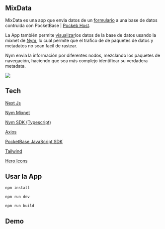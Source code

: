 ## MixData

MixData es una app que envia datos de un [formulario](https://nym-api.vercel.app/formulario) a una base de datos contruida con PocketBase | [Pockeb Host](https://pockethost.io/).

La App también permite [visualizar](https://nym-api.vercel.app/visualizer)los datos de la base de datos usando la mixnet de [Nym](https://nymtech.net/), lo cual permite que el trafico de de paquetes de datos y metadatos no sean facíl de rastear. 

Nym envia la información por diferentes nodos, mezclando los paquetes de navegación, haciendo que sea más complejo identificar su verdadera metadata.

![](https://nymtech.net/uploads/nym_vs_animation_cf67b56056.gif)



## Tech 

[Next Js](https://nextjs.org/)

[Nym Mixnet](https://nymtech.net/)

[Nym SDK (Typescript)](https://www.npmjs.com/package/@nymproject/sdk)

[Axios](https://www.npmjs.com/package/axios)

[PocketBase JavaScript SDK
](https://www.npmjs.com/package/pocketbase)


[Tailwind](https://tailwindcss.com/)

[Hero Icons](https://heroicons.com/)






## Usar la App


```bash
npm install 

npm run dev

npm run build
```


## Demo

